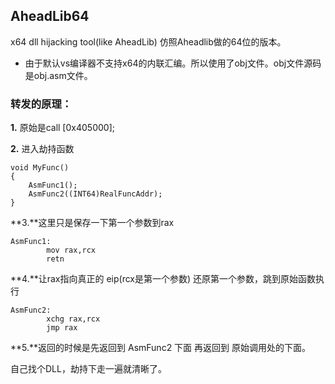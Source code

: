 ## AheadLib64
x64 dll hijacking tool(like AheadLib)
仿照Aheadlib做的64位的版本。



* 由于默认vs编译器不支持x64的内联汇编。所以使用了obj文件。obj文件源码是obj.asm文件。


### 转发的原理：

**1.** 原始是call [0x405000];

**2.** 进入劫持函数

	void MyFunc()
	{
		AsmFunc1();
		AsmFunc2((INT64)RealFuncAddr);
	}
 
**3.**这里只是保存一下第一个参数到rax


	AsmFunc1:
			mov rax,rcx
			retn  
		
		
**4.**让rax指向真正的 eip(rcx是第一个参数) 还原第一个参数，跳到原始函数执行


	AsmFunc2:
	        xchg rax,rcx
			jmp rax  
		
**5.**返回的时候是先返回到 AsmFunc2 下面 再返回到 原始调用处的下面。

自己找个DLL，劫持下走一遍就清晰了。
 

